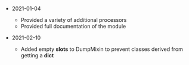 * 2021-01-04
	* Provided a variety of additional processors
	* Provided full documentation of the module

* 2021-02-10

	* Added empty __slots__ to DumpMixin to prevent classes derived from getting a __dict__

